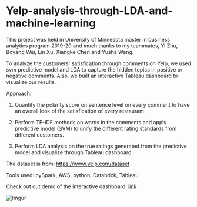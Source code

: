 # Yelp-analysis-through-LDA-and-machine-learning

This project was held in University of Minnesota master in business analytics program 2019-20 and much thanks to my teammates, Yi Zhu, Boyang Wei, Lin Xu, Xiangke Chen and Yusha Wang.

To analyze the customers' satisfication through comments on Yelp, we used svm predictive model and LDA to capture the hidden topics in positive or negative comments. Also, we built an interactive Tableau dashboard to visualize our results. 

Approach:

1. Quantify the polarity score on sentence level on every comment to have an overall look of the satisfication of every restaurant.

2. Perform TF-IDF methods on words in the comments and apply predictive model (SVM) to unify the different rating standards from different customers.

3. Perform LDA analysis on the true ratings generated from the predictive model and visualize through Tableau dashboard.



The dataset is from: https://www.yelp.com/dataset

Tools used: pySpark, AWS, python, Databrick, Tableau

Check out out demo of the interactive dashboard: [link](https://public.tableau.com/profile/xiangke.chen#!/vizhome/YelpReviewAnalysis_15758570841320/final)

![Imgur](https://i.imgur.com/l05yGjl.png)
